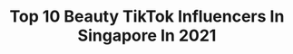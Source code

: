 ---
title: Top 10 Beauty TikTok Influencers In Singapore In 2021
description: >-
  Find top beauty TikTok influencers in Singapore in 2021. Most popular hashtags: #fyp #foryou #foryoupage #tiktok.
platform: TikTok
hits: 14
text_top: See the top-rated TikTok profiles on inBeat.
text_bottom: Our search engine aggregates 14 TikTok influencers like this in Singapore for you to work with.
profiles:
  - username: "mooniechu"
    fullname: >-
      Moonie
    bio: >-
      Professional fencer 🤺 Sports & Beauty ig: @moonieckm
    location: "Singapore"
    followers: 23000
    engagement: 455
    commentsToLikes: 0.034943
    id: ckcozbkm4ag390j23sbge85xo
    verified: false
    hashtags: "#staycation, #tiktokvie, #fencer, #hktiktok"
  - username: "girlstreetshot"
    fullname: >-
      YC-Street
    bio: >-
      ❤️Follow me to appreciate the beauty of the girl❤️
    location: "Singapore"
    followers: 70800
    engagement: 1634
    commentsToLikes: 0.006655
    id: ck9eulh35eem40j78aa55b24v
    verified: false
    hashtags: "#fyp, #girl, #beautifulgirl, #foryou"
  - username: "lisa9775"
    fullname: >-
      lisa
    bio: >-
      
    location: "Singapore"
    followers: 43300
    engagement: 1864
    commentsToLikes: 0.010762
    id: ckc8c157585g20j23g7djddqk
    verified: false
    hashtags: "#fyp, #acrylicnails, #myart, #beautytips"
  - username: "xbxh08"
    fullname: >-
      Food sharing
    bio: >-
      Thankyou for watching my videos,please give me a likes and following
    location: "Singapore"
    followers: 23300
    engagement: 508
    commentsToLikes: 0.005977
    id: ckbf0i6vjmbbo0j2372fhz3o4
    verified: false
    hashtags: ""
  - username: "kelkeltan_"
    fullname: >-
      Kelkeltan
    bio: >-
      Makeup and all that jazz 🍒 cuter on IG & Youtube Biz: kelkeltansocial@gmail.com
    location: "Singapore"
    followers: 34500
    engagement: 460
    commentsToLikes: 0.051118
    id: ckbqnzsi28ttk0j23saz46gsh
    verified: false
    hashtags: "#ios14ideas, #ios14setup, #ios14aesthetic, #widgetsmith"
  - username: "abhinav....singh"
    fullname: >-
      Dr Abhinav....singh.
    bio: >-
      
    location: "Singapore"
    followers: 55100
    engagement: 1120
    commentsToLikes: 0.069637
    id: ckc1qrxz0v4sd0j23z9hzcik9
    verified: false
    hashtags: "#tidelagaodaaghatao, #foryoupage, #tiktok, #comedy"
  - username: "wowunboxing"
    fullname: >-
      wowunboxing
    bio: >-
      
    location: "Singapore"
    followers: 114900
    engagement: 1075
    commentsToLikes: 0.004942
    id: ckavro1c43rc40j23xrwlo4fy
    verified: false
    hashtags: "#wow, #gadget, #innovative, #merrychristmas"
  - username: "shein_official"
    fullname: >-
      SHEIN
    bio: >-
      SHEIN.COM WEAR YOUR WONDERFUL Get featured using #SHEIN or tag @shein_official
    location: "Singapore"
    followers: 980400
    engagement: 1026
    commentsToLikes: 0.008867
    id: ck8ja6d3dqsc60j784s0f9vb8
    verified: true
    hashtags: "#outfitinspo, #fashiontips, #ootd, #ootds"
  - username: "itsrriley"
    fullname: >-
      rriley
    bio: >-
      Don’t be so weird they said ⚡️ MY DEBUT EP ‘ALPHA’ OUT NOW ERRWHERE
    location: "Singapore"
    followers: 18400
    engagement: 387
    commentsToLikes: 0.015943
    id: ck9rls4fjzfed0j78o0dy5fye
    verified: true
    hashtags: "#beauty, #foryou, #boredathome, #handgestures"
  - username: "hungryfever"
    fullname: >-
      Hungry Fever
    bio: >-
      IG : @hungryfever Gourmet • Voyage • Demeanour | Jakarta hartanto.chen@yahoo.com
    location: "Singapore"
    followers: 31800
    engagement: 483
    commentsToLikes: 0.009052
    id: ckdtkmxcryhi60j23k5cn3i41
    verified: false
    hashtags: "#resepsimple, #keciltapingeselin, #tiktokindonesia, #beauthentic"
---